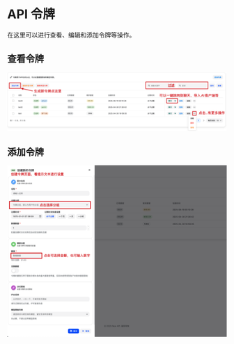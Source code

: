 # API 令牌

在这里可以进行查看、编辑和添加令牌等操作。

## 查看令牌
![查看令牌](../../assets/guide/api-token.png)

## 添加令牌
![添加令牌](../../assets/guide/create-api-token.png)